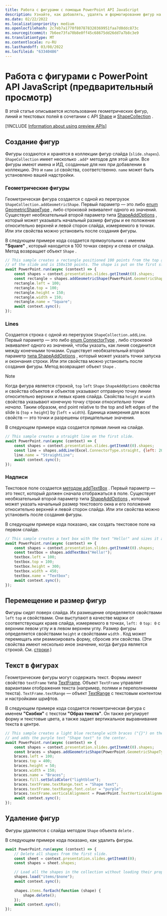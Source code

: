 ```yaml
---
title: Работа с фигурами с помощью PowerPoint API JavaScript
description: Узнайте, как добавлять, удалять и форматирование фигур на PowerPoint слайдах.
ms.date: 02/22/2022
ms.localizationpriority: medium
ms.openlocfilehash: 2c7eb7a1770f807878320369951faa7d0ddc873c
ms.sourcegitcommit: 7b6ee73fa70b8e0ff45c68675dd26dd7a7b8c3e9
ms.translationtype: MT
ms.contentlocale: ru-RU
ms.lasthandoff: 03/08/2022
ms.locfileid: "63340486"
---
```

# <a name="work-with-shapes-using-the-powerpoint-javascript-api-preview"></a>Работа с фигурами с PowerPoint API JavaScript (предварительный просмотр)

В этой статье описывается использование геометрических фигур, линий и текстовых полей в сочетании с API [Shape](/javascript/api/powerpoint/powerpoint.shape) и [ShapeCollection](/javascript/api/powerpoint/powerpoint.shapecollection) .

[!INCLUDE [Information about using preview APIs](../includes/using-preview-apis-host.md)]

## <a name="create-shapes"></a>Создание фигур

Фигуры создаются и хранятся в коллекции фигур слайда (`slide.shapes`). `ShapeCollection` имеет несколько `.add*` методов для этой цели. Все фигуры имеют имена и ИД, созданные для них при добавлении в коллекцию. Это и `name` `id` свойства, соответственно. `name` может быть установлено вашей надстройки.

### <a name="geometric-shapes"></a>Геометрические фигуры

Геометрическая фигура создается с одной из перегрузок `ShapeCollection.addGeometricShape`. Первый параметр — это либо [enum GeometricShapeType](/javascript/api/powerpoint/powerpoint.geometricshapetype) , либо строковой эквивалент одного из значений. Существует необязательный второй параметр типа [ShapeAddOptions](/javascript/api/powerpoint/powerpoint.shapeaddoptions) , который может указывать начальный размер фигуры и ее положение относительно верхней и левой сторон слайда, измеряемого в точках. Или эти свойства можно установить после создания фигуры.

В следующем примере кода создается прямоугольник с именем **"Square"** , который находится в 100 точках сверху и слева от слайда. Метод возвращает объект `Shape` .

```js
// This sample creates a rectangle positioned 100 points from the top and left sides
// of the slide and is 150x150 points. The shape is put on the first slide.
await PowerPoint.run(async (context) => {
    const shapes = context.presentation.slides.getItemAt(0).shapes;
    const rectangle = shapes.addGeometricShape(PowerPoint.GeometricShapeType.rectangle);
    rectangle.left = 100;
    rectangle.top = 100;
    rectangle.height = 150;
    rectangle.width = 150;
    rectangle.name = "Square";
    await context.sync();
});
```

### <a name="lines"></a>Lines

Создается строка с одной из перегрузок `ShapeCollection.addLine`. Первый параметр — это либо [enum ConnectorType](/javascript/api/powerpoint/powerpoint.connectortype) , либо строковой эквивалент одного из значений, чтобы указать, как линия соединится между конечными точками. Существует необязательный второй параметр [типа ShapeAddOptions](/javascript/api/powerpoint/powerpoint.shapeaddoptions) , который может указать точки запуска и окончания строки. Или эти свойства можно установить после создания фигуры. Метод возвращает объект `Shape` .

> [!NOTE]
> Когда фигура является строкой, `top` `left` `Shape` `ShapeAddOptions` свойства и свойства объектов и объектов указывают отправную точку линии относительно верхних и левых краев слайда. Свойства `height` и `width` свойства указывают конечную точку строки *относительно точки начала*. Таким образом, end point relative to the top and left edges of the slide is (`top` + `height`) by (`left` + `width`). Единица измерения для всех свойств — это точки и разрешены отрицательные значения.

В следующем примере кода создается прямая линия на слайде.

```js
// This sample creates a straight line on the first slide.
await PowerPoint.run(async (context) => {
    const shapes = context.presentation.slides.getItemAt(0).shapes;
    const line = shapes.addLine(Excel.ConnectorType.straight, {left: 200, top: 50, height: 300, width: 150});
    line.name = "StraightLine";
    await context.sync();
});
```

### <a name="text-boxes"></a>Надписи

Текстовое поле создается [методом addTextBox](/javascript/api/powerpoint/powerpoint.shapecollection#powerpoint-powerpoint-shapecollection-addtextbox-member(1)) . Первый параметр — это текст, который должен сначала отображаться в поле. Существует необязательный второй параметр типа [ShapeAddOptions](/javascript/api/powerpoint/powerpoint.shapeaddoptions) , который может указать начальный размер текстового окна и его положение относительно верхней и левой сторон слайда. Или эти свойства можно установить после создания фигуры.

В следующем примере кода показано, как создать текстовое поле на первом слайде.

```js
// This sample creates a text box with the text "Hello!" and sizes it appropriately.
await PowerPoint.run(async (context) => {
    const shapes = context.presentation.slides.getItemAt(0).shapes;
    const textbox = shapes.addTextBox("Hello!");
    textbox.left = 100;
    textbox.top = 100;
    textbox.height = 300;
    textbox.width = 450;
    textbox.name = "Textbox";
    await context.sync();
});
```

## <a name="move-and-resize-shapes"></a>Перемещение и размер фигур

Фигуры сидят поверх слайда. Их размещение определяется свойствами `left` `top` и свойствами. Они выступают в качестве маржи от соответствующих краев слайда, измеряемого в точках, `left: 0` `top: 0` с верхним левом углу и в левом верхнем углу. Размер фигуры определяется свойствами `height` и свойствами `width` . Код может перемещать или реамизировать форму, сбросив эти свойства. (Эти свойства имеют несколько иное значение, когда фигура является строкой. См. [строки](#lines).)

## <a name="text-in-shapes"></a>Текст в фигурах

Геометрические фигуры могут содержать текст. Формы имеют свойство `textFrame` типа [TextFrame](/javascript/api/powerpoint/powerpoint.textframe). Объект `TextFrame` управляет вариантами отображения текста (например, полями и переполнением текста). `TextFrame.textRange` — объект [TextRange](/javascript/api/powerpoint/powerpoint.textrange) с текстовым контентом и настройками шрифтов.

В следующем примере кода создается геометрическая фигура с именем **"Скобки"** с текстом **"Образ текста"**. Он также регулирует форму и текстовые цвета, а также задает вертикальное выравнивание текста в центре.

```js
// This sample creates a light blue rectangle with braces ("{}") on the left and right ends
// and adds the purple text "Shape text" to the center.
await PowerPoint.run(async (context) => {
    const shapes = context.presentation.slides.getItemAt(0).shapes;
    const braces = shapes.addGeometricShape(PowerPoint.GeometricShapeType.bracePair);
    braces.left = 100;
    braces.top = 400;
    braces.height = 50;
    braces.width = 150;
    braces.name = "Braces";
    braces.fill.setSolidColor("lightblue");
    braces.textFrame.textRange.text = "Shape text";
    braces.textFrame.textRange.font.color = "purple";
    braces.textFrame.verticalAlignment = PowerPoint.TextVerticalAlignment.middleCentered;
    await context.sync();
});
```

## <a name="delete-shapes"></a>Удаление фигур

Фигуры удаляются с слайда методом `Shape` объекта `delete` .

В следующем примере кода показано, как удалить фигуры.

```js
await PowerPoint.run(async (context) => {
    // Delete all shapes from the first slide.
    const sheet = context.presentation.slides.getItemAt(0);
    const shapes = sheet.shapes;

    // Load all the shapes in the collection without loading their properties.
    shapes.load("items/$none");
    await context.sync();
        
    shapes.items.forEach(function (shape) {
        shape.delete();
    });
    await context.sync();
});
```
